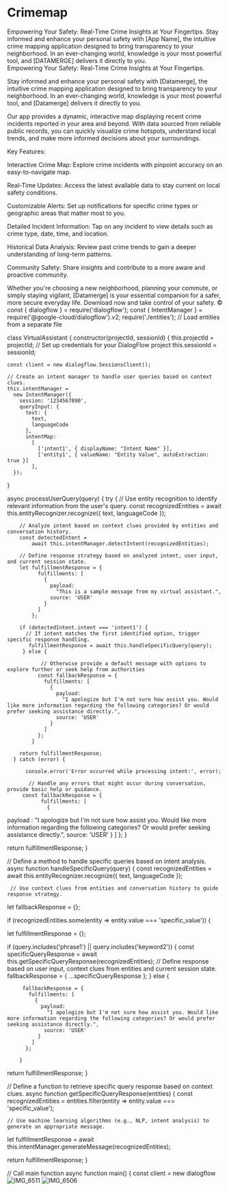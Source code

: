 # Crimemap
Empowering Your Safety: Real-Time Crime Insights at Your Fingertips.  Stay informed and enhance your personal safety with [App Name], the intuitive crime mapping application designed to bring transparency to your neighborhood. In an ever-changing world, knowledge is your most powerful tool, and [DATAMERGE] delivers it directly to you.  
Empowering Your Safety: Real-Time Crime Insights at Your Fingertips.

Stay informed and enhance your personal safety with [Datamerge], the intuitive crime mapping application designed to bring transparency to your neighborhood. In an ever-changing world, knowledge is your most powerful tool, and [Datamerge] delivers it directly to you.

Our app provides a dynamic, interactive map displaying recent crime incidents reported in your area and beyond. With data sourced from reliable public records, you can quickly visualize crime hotspots, understand local trends, and make more informed decisions about your surroundings.

Key Features:

Interactive Crime Map: Explore crime incidents with pinpoint accuracy on an easy-to-navigate map.

Real-Time Updates: Access the latest available data to stay current on local safety conditions.

Customizable Alerts: Set up notifications for specific crime types or geographic areas that matter most to you.

Detailed Incident Information: Tap on any incident to view details such as crime type, date, time, and location.

Historical Data Analysis: Review past crime trends to gain a deeper understanding of long-term patterns.

Community Safety: Share insights and contribute to a more aware and proactive community.

Whether you're choosing a new neighborhood, planning your commute, or simply staying vigilant, [Datamerge] is your essential companion for a safer, more secure everyday life. Download now and take control of your safety. ©️ 
const { dialogflow } = require('dialogflow');
const { IntentManager } = require('@google-cloud/dialogflow').v2;
require('./entities'); // Load entities from a separate file

class VirtualAssistant {
  constructor(projectId, sessionId) {
    this.projectId = projectId; // Set up credentials for your DialogFlow project
    this.sessionId = sessionId;

    const client = new dialogflow.SessionsClient();

    // Create an intent manager to handle user queries based on context clues.
    this.intentManager =
      new IntentManager({
        session: '1234567890',
        queryInput: {
          text: {
            text,
            languageCode
          },
          intentMap:
            [
              ['intent1', { displayName: "Intent Name" }],
              ['entity1', { valueName: "Entity Value", autoExtraction: true }]
            ],
      });
  }

  async processUserQuery(query) {
    try {
        // Use entity recognition to identify relevant information from the user's query.
        const recognizedEntities = await this.entityRecognizer.recognize({
          text,
          languageCode
        });

        // Analyze intent based on context clues provided by entities and conversation history.
        const detectedIntent =
            await this.intentManager.detectIntent(recognizedEntities);

        // Define response strategy based on analyzed intent, user input, and current session state.
        let fulfillmentResponse = {
              fulfillments: [
                {
                  payload:
                    "This is a sample message from my virtual assistant.",
                  source: 'USER'
                }
              ]
            };

        if (detectedIntent.intent === 'intent1') {
          // If intent matches the first identified option, trigger specific response handling.
           fulfillmentResponse = await this.handleSpecificQuery(query);
         } else {

               // Otherwise provide a default message with options to explore further or seek help from authorities
              const fallbackResponse = {
                fulfillments: [
                  {
                    payload:
                      "I apologize but I'm not sure how assist you. Would like more information regarding the following categories? Or would prefer seeking assistance directly.",
                    source: 'USER'
                  }
                ]
              };
            }

        return fulfillmentResponse;
      } catch (error) {

          console.error('Error occurred while processing intent:', error);
        
           // Handle any errors that might occur during conversation, provide basic help or guidance.
         const fallbackResponse = {
               fulfillments: [
                 {
 payload                  :
                     "I apologize but I'm not sure how assist you. Would like more information regarding the following categories? Or would prefer seeking assistance directly.",
                   source: 'USER'
                 }
               ]
             };
        }

  return fulfillmentResponse;
}

// Define a method to handle specific queries based on intent analysis.
async function handleSpecificQuery(query) {
    const recognizedEntities = await this.entityRecognizer.recognize({
      text,
      languageCode
    });

     // Use context clues from entities and conversation history to guide response strategy.

let fallbackResponse = {};

if (recognizedEntities.some(entity => entity.value === 'specific_value')) {

  let fulfillmentResponse = {};
  
   if (query.includes('phrase1') || query.includes('keyword2')) {
       const specificQueryResponse =
        await this.getSpecificQueryResponse(recognizedEntities);
      // Define response based on user input, context clues from entities and current session state.
     fallbackResponse = { ...specificQueryResponse };
    } else {

         fallbackResponse = {
           fulfillments: [
             {
               payload:
                 "I apologize but I'm not sure how assist you. Would like more information regarding the following categories? Or would prefer seeking assistance directly.",
                source: 'USER'
              }
            ]
          };

        }

return fulfillmentResponse;
}

// Define a function to retrieve specific query response based on context clues.
async function getSpecificQueryResponse(entities) {
  const recognizedEntities = entities.filter(entity => entity.value === 'specific_value');

    // Use machine learning algorithms (e.g., NLP, intent analysis) to generate an appropriate message.

let fulfillmentResponse =
      await this.intentManager.generateMessage(recognizedEntities);

return fulfillmentResponse;
}

// Call main function
async function main() {
  const client = new dialogflow ![IMG_6511](https://github.com/user-attachments/assets/cdd99e3b-43ab-4a40-8bb0-20f4d09ef5e3)
![IMG_6506](https://github.com/user-attachments/assets/082fdf63-130d-414a-ba7b-3b9c380616db)

